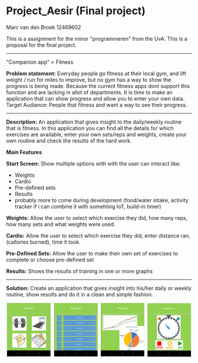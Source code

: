 # Project_Aesir (Final project)
Marc van den Broek 12469602

This is a assignment for the minor "programmeren" from the UvA. This is a proposal for the final project. 

***

"Companion app" > Fitness

__Problem statement:__
Everyday people go fitness at their local gym, and lift weight / run for miles to improve, but no gym has a way to show the progress is being made. Because the current fitness apps dont support this function and are lacking in allot of departments. It is time to make an application that can show progress and allow you to enter your own data. Target Audiance: People that fitness and want a way to see their progress.

***

__Description:__
An application that gives insight to the daily/weekly routine that is fitness. In this application you can find all the details for which exercises are available, enter your own sets/reps and weights, create your own routine and check the results of the hard work.


__Main Features__  
  
__Start Screen:__
Show multiple options with with the user can interact like:
- Weights
- Cardio
- Pre-defined sets
- Results
- probably more to come during development (food/water intake, activity tracker if i can combine it with somehting IoT, build-in timer)

__Weights:__
Allow the user to select which exercise they did, how many reps, how many sets and what weights were used.

__Cardio:__
Allow the user to select which exercise they did, enter distance ran, (callories burned), time it took.

__Pre-Defined Sets:__
Allow the user to make their own set of exercises to complete or choose pre-defined set

__Results:__
Shows the results of training in one or more graphs 
***

__Solution:__
Create an application that gives insight into his/her daily or weekly routine, show results and do it in a clean and simple fashion.


![Alt text](https://github.com/broekm006/Project_Aesir/blob/master/doc/fitness_app.png)
